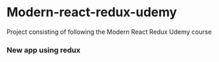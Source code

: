 # Modern-react-redux-udemy
 Project consisting of following the Modern React Redux Udemy course

### New app using redux